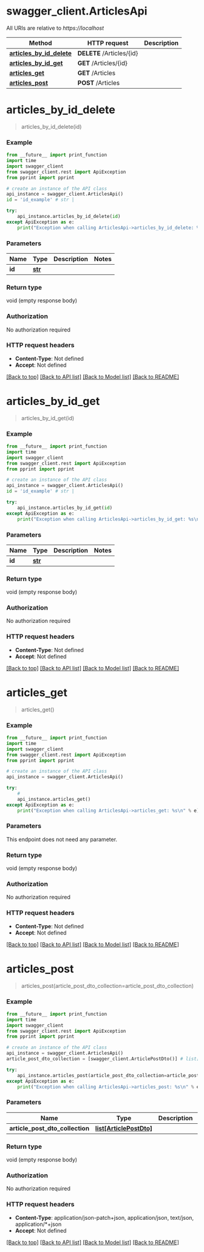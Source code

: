 # swagger_client.ArticlesApi

All URIs are relative to *https://localhost*

Method | HTTP request | Description
------------- | ------------- | -------------
[**articles_by_id_delete**](ArticlesApi.md#articles_by_id_delete) | **DELETE** /Articles/{id} | 
[**articles_by_id_get**](ArticlesApi.md#articles_by_id_get) | **GET** /Articles/{id} | 
[**articles_get**](ArticlesApi.md#articles_get) | **GET** /Articles | 
[**articles_post**](ArticlesApi.md#articles_post) | **POST** /Articles | 


# **articles_by_id_delete**
> articles_by_id_delete(id)



### Example
```python
from __future__ import print_function
import time
import swagger_client
from swagger_client.rest import ApiException
from pprint import pprint

# create an instance of the API class
api_instance = swagger_client.ArticlesApi()
id = 'id_example' # str | 

try:
    api_instance.articles_by_id_delete(id)
except ApiException as e:
    print("Exception when calling ArticlesApi->articles_by_id_delete: %s\n" % e)
```

### Parameters

Name | Type | Description  | Notes
------------- | ------------- | ------------- | -------------
 **id** | [**str**](.md)|  | 

### Return type

void (empty response body)

### Authorization

No authorization required

### HTTP request headers

 - **Content-Type**: Not defined
 - **Accept**: Not defined

[[Back to top]](#) [[Back to API list]](../README.md#documentation-for-api-endpoints) [[Back to Model list]](../README.md#documentation-for-models) [[Back to README]](../README.md)

# **articles_by_id_get**
> articles_by_id_get(id)



### Example
```python
from __future__ import print_function
import time
import swagger_client
from swagger_client.rest import ApiException
from pprint import pprint

# create an instance of the API class
api_instance = swagger_client.ArticlesApi()
id = 'id_example' # str | 

try:
    api_instance.articles_by_id_get(id)
except ApiException as e:
    print("Exception when calling ArticlesApi->articles_by_id_get: %s\n" % e)
```

### Parameters

Name | Type | Description  | Notes
------------- | ------------- | ------------- | -------------
 **id** | [**str**](.md)|  | 

### Return type

void (empty response body)

### Authorization

No authorization required

### HTTP request headers

 - **Content-Type**: Not defined
 - **Accept**: Not defined

[[Back to top]](#) [[Back to API list]](../README.md#documentation-for-api-endpoints) [[Back to Model list]](../README.md#documentation-for-models) [[Back to README]](../README.md)

# **articles_get**
> articles_get()



### Example
```python
from __future__ import print_function
import time
import swagger_client
from swagger_client.rest import ApiException
from pprint import pprint

# create an instance of the API class
api_instance = swagger_client.ArticlesApi()

try:
    # 
    api_instance.articles_get()
except ApiException as e:
    print("Exception when calling ArticlesApi->articles_get: %s\n" % e)
```

### Parameters
This endpoint does not need any parameter.

### Return type

void (empty response body)

### Authorization

No authorization required

### HTTP request headers

 - **Content-Type**: Not defined
 - **Accept**: Not defined

[[Back to top]](#) [[Back to API list]](../README.md#documentation-for-api-endpoints) [[Back to Model list]](../README.md#documentation-for-models) [[Back to README]](../README.md)

# **articles_post**
> articles_post(article_post_dto_collection=article_post_dto_collection)



### Example
```python
from __future__ import print_function
import time
import swagger_client
from swagger_client.rest import ApiException
from pprint import pprint

# create an instance of the API class
api_instance = swagger_client.ArticlesApi()
article_post_dto_collection = [swagger_client.ArticlePostDto()] # list[ArticlePostDto] |  (optional)

try:
    api_instance.articles_post(article_post_dto_collection=article_post_dto_collection)
except ApiException as e:
    print("Exception when calling ArticlesApi->articles_post: %s\n" % e)
```

### Parameters

Name | Type | Description  | Notes
------------- | ------------- | ------------- | -------------
 **article_post_dto_collection** | [**list[ArticlePostDto]**](ArticlePostDto.md)|  | [optional] 

### Return type

void (empty response body)

### Authorization

No authorization required

### HTTP request headers

 - **Content-Type**: application/json-patch+json, application/json, text/json, application/*+json
 - **Accept**: Not defined

[[Back to top]](#) [[Back to API list]](../README.md#documentation-for-api-endpoints) [[Back to Model list]](../README.md#documentation-for-models) [[Back to README]](../README.md)

